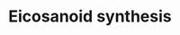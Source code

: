 ---
annotations:
- id: PW:0001239
  parent: classic metabolic pathway
  type: Pathway Ontology
  value: eicosanoid biosynthetic pathway
authors:
- A.Kwa
- MaintBot
- Khanspers
- Thomas
- Christine Chichester
- Mkutmon
- Eweitz
description: 'In biochemistry, eicosanoids are signaling molecules made by oxidation
  of twenty-carbon essential fatty acids, (EFAs). They exert complex control over
  many bodily systems, mainly in inflammation or immunity, and as messengers in the
  central nervous system.  Source: [[wikipedia:Eicosanoid|Wikipedia]]'
last-edited: 2021-05-23
organisms:
- Mus musculus
redirect_from:
- /index.php/Pathway:WP318
- /instance/WP318
- /instance/WP318_r117878
revision: r117878
schema-jsonld:
- '@context': https://schema.org/
  '@id': https://wikipathways.github.io/pathways/WP318.html
  '@type': Dataset
  creator:
    '@type': Organization
    name: WikiPathways
  description: 'In biochemistry, eicosanoids are signaling molecules made by oxidation
    of twenty-carbon essential fatty acids, (EFAs). They exert complex control over
    many bodily systems, mainly in inflammation or immunity, and as messengers in
    the central nervous system.  Source: [[wikipedia:Eicosanoid|Wikipedia]]'
  keywords:
  - 5-HETE
  - 5-HPETE
  - Alox12
  - Alox15
  - Alox5
  - Alox5ap
  - Alox8
  - Arachidonic acid
  - Dpep1
  - Ggt1
  - Leukotriene A4
  - Leukotriene B4
  - Leukotriene C4
  - Leukotriene D4
  - Leukotriene E4
  - Lta4h
  - Ltc4s
  - Pla2g2a
  - Pla2g6
  - Pnpla8
  - Prostaglandin D2
  - Prostaglandin F2a
  - Prostaglandin H2
  - Prostaglandin I2
  - Ptgds
  - Ptges
  - Ptges2
  - Ptgis
  - Ptgs1
  - Ptgs2
  - Tbxas1
  - Thromboxane A2
  - Thromboxane B2
  license: CC0
  name: Eicosanoid synthesis
seo: CreativeWork
title: Eicosanoid synthesis
wpid: WP318
---